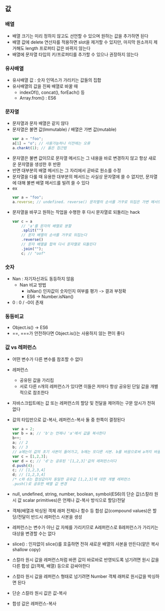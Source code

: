 ## 값

### 배열
- 배열 크기는 미리 정하지 않고도 선언할 수 있으며 원하는 값을 추가하면 된다
- 배열 값에 delete 연산자를 적용하면 slot을 제거할 수 있지만, 마지막 원소까지 제거해도 length 프로퍼티 값은 바뀌지 않는다
- 배열에 문자열 타입의 키/프로퍼티를 추가할 수 있으나 권장하지 않는다

### 유사배열
- 유사배열 값 : 숫자 인덱스가 가리키는 값들의 집합
- 유사배열의 값을 진짜 배열로 바꿀 때
    - indexOf(), concat(), forEach() 등
    - Array.from() : ES6

### 문자열
- 문자열과 문자 배열은 같지 않다
- 문자열은 불면 값(Immutable) / 배열은 가변 값(mutable)
    ```js
    var a = "foo";
    a[1] = "o"; // 사용가능하나 이전에는 오류
    a.charAt(1); // 옳은 접근법
    ```
- 문자열은 불변 값이므로 문자열 메서드는 그 내용을 바로 변경하지 않고 항상 새로운 문자열을 생성한 후 반환
- 반면 대부분의 배열 메서드는 그 자리에서 곧바로 원소를 수정
- 문자열을 다룰 때 유용한 대부분의 메서드는 사실상 문자열에 쓸 수 없지만, 문자열에 대해 불변 배열 메서드를 빌려 쓸 수 있다
- ex
    ```js
    var a = "foo";
    a.reverse; // undefined. reverse() 문자열의 순서를 거꾸로 뒤집은 가변 메서드
    ```
- 문자열을 바꾸고 원하는 작업을 수행한 후 다시 문자열로 되돌리는 hack
    ```js
    var c = a
        // 'a'를 문자의 배열로 분할
        .split("") 
        // 문자 배열의 순서를 거꾸로 뒤집는다
        .reverse()
        // 문자 배열을 합쳐 다시 문자열로 되돌린다
        .join("");
        c; // "oof"
    ```

### 숫자
- Nan : 자기자신과도 동등하지 않음
    - Nan 비교 방법 
        - isNan() 인자값이 숫자인지 여부를 평가 -> 결과 부정확
        - ES6 -> Number.isNan() 
- 0 : 0 / -0이 존재

### 동등비교
- Object.is() -> ES6
- ==, ===가 안전하다면 Object.is()는 사용하지 않는 편이 좋다

### 값 vs 레퍼런스
- 어떤 변수가 다른 변수를 참조할 수 없다
- 레퍼런스
    - 공유된 값을 가리킴
    - 서로 다른 n개의 레퍼런스가 있다면 이들은 저마다 항상 공유된 단일 값을 개별적으로 참조한다
- 자바스크립트에는 값 또는 레퍼런스의 할당 및 전달을 제어하는 구문 암시가 전혀 없다
- 값의 타입만으로 값-복사, 레퍼런스-복사 둘 중 한쪽이 결정된다
    ```js
    var a = 2;
    var b = a; // 'b'는 언제나 'a'에서 값을 복사한다
    b++;
    a; // 2
    b; // 3
    // a에는이 값의 초기 사본이 들어가고, b에는 또다른 사본. b를 바꿈으로써 a까지 바꿀 수 없음
    var c = [1,2,3];
    var d = c; // 'd'는 공유된 '[1,2,3]'값의 레퍼런스이다
    d.push(4);
    c; // [1,2,3,4]
    d; // [1,2,3,4]
    /* c와 d는 합성값이자 동일한 공유값 [1,2,3]에 대한 개별 레퍼런스
    .push()로 공유한 배열 값 변경
    ```
- null, undefined, string, number, boolean, symbol(ES6)의 단순 값(스칼라 원시 값 scalar primitives)은 언제나 값-복사 방식으로 할당/전달
- 객체(배열과 박싱된 객체 래퍼 전체)나 함수 등 합성 값(compound values)은 할당/전달이 반드시 레퍼런스 사본을 생성
- 레퍼런스는 변수가 아닌 값 자체를 가리키므로 A레퍼런스로 B레퍼런스가 가리키는 대상을 변경할 수는 없다
- slice() : 인자없이 slice()를 호출하면 전혀 새로운  배열의 사본을 만든다(얕은 복사 shallow copy)
- 스칼라 원시 값을 레퍼런스처럼 바뀐 값이 바로바로 반영되도록 넘기려면 원시 값을 다른 합성 값(객체, 배열) 등으로 감싸야한다
- 스칼라 원시 값을 레퍼런스 형태로 넘기려면 Number 객체 래퍼로 원시값을 박싱하면 된다

- 단순 스칼라 원시 값은 값-복사
- 합성 값은 레퍼런스-복사

